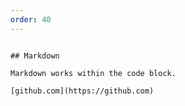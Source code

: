 ```yaml
---
order: 40
---
```


```spoiler-markdown

## Markdown 

Markdown works within the code block.

[github.com](https://github.com)
```